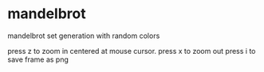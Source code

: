 # mandelbrot
mandelbrot set generation with random colors

press z to zoom in centered at mouse cursor.
press x to zoom out
press i to save frame as png

